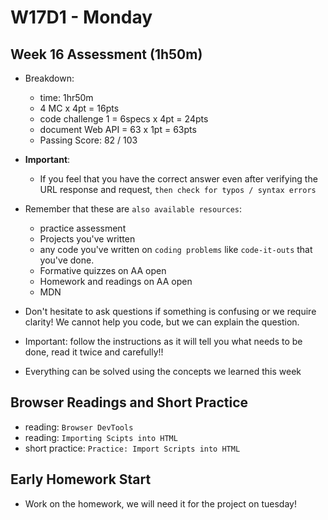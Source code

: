 # W17D1 - Monday

## Week 16 Assessment (1h50m)
- Breakdown:
  - time: 1hr50m
  - 4 MC x 4pt = 16pts
  - code challenge 1 = 6specs x 4pt = 24pts
  - document Web API = 63 x 1pt = 63pts
  - Passing Score: 82 / 103

- **Important**:
  - If you feel that you have the correct answer even after verifying the URL response and request, `then check for typos / syntax errors`


- Remember that these are `also available resources`:
  - practice assessment
  - Projects you've written
  - any code you've written on `coding problems` like `code-it-outs` that you've done.
  - Formative quizzes on AA open
  - Homework and readings on AA open
  - MDN

- Don't hesitate to ask questions if something is confusing or we require clarity! We cannot help you code, but we can explain the question.

- Important: follow the instructions as it will tell you what needs to be done, read it twice and carefully!!
- Everything can be solved using the concepts we learned this week

## Browser Readings and Short Practice
- reading: `Browser DevTools`
- reading: `Importing Scipts into HTML`
- short practice: `Practice: Import Scripts into HTML`

## Early Homework Start
- Work on the homework, we will need it for the project on tuesday!
